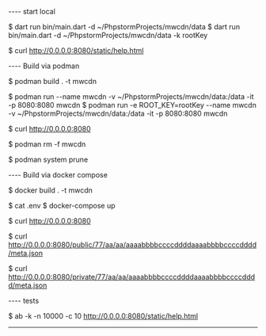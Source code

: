 ---- start local 

$ dart run bin/main.dart -d ~/PhpstormProjects/mwcdn/data
$ dart run bin/main.dart -d ~/PhpstormProjects/mwcdn/data -k rootKey

$ curl http://0.0.0.0:8080/static/help.html



---- Build via podman

$ podman build . -t mwcdn

$ podman run --name mwcdn -v ~/PhpstormProjects/mwcdn/data:/data -it -p 8080:8080 mwcdn
$ podman run -e ROOT_KEY=rootKey --name mwcdn -v ~/PhpstormProjects/mwcdn/data:/data -it -p 8080:8080 mwcdn

$ curl http://0.0.0.0:8080

$ podman rm -f mwcdn

$ podman system prune



---- Build via docker compose

$ docker build . -t mwcdn

$ cat .env
$ docker-compose up

$ curl http://0.0.0.0:8080

$ curl http://0.0.0.0:8080/public/77/aa/aa/aaaabbbbccccddddaaaabbbbccccdddd/meta.json

$ curl http://0.0.0.0:8080/private/77/aa/aa/aaaabbbbccccddddaaaabbbbccccdddd/meta.json



---- tests

$ ab -k -n 10000 -c 10 http://0.0.0.0:8080/static/help.html

----

